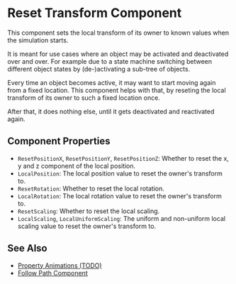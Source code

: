 # Reset Transform Component

This component sets the local transform of its owner to known values when the simulation starts.

It is meant for use cases where an object may be activated and deactivated over and over.
For example due to a state machine switching between different object states by (de-)activating a sub-tree of objects.

Every time an object becomes active, it may want to start moving again from a fixed location.
This component helps with that, by reseting the local transform of its owner to such a fixed location once.

After that, it does nothing else, until it gets deactivated and reactivated again.

## Component Properties

* `ResetPositionX`, `ResetPositionY`, `ResetPositionZ`: Whether to reset the x, y and z component of the local position.
* `LocalPosition`: The local position value to reset the owner's transform to.
* `ResetRotation`: Whether to reset the local rotation. 
* `LocalRotation`: The local rotation value to reset the owner's transform to.
* `ResetScaling`: Whether to reset the local scaling.
* `LocalScaling`, `LocalUniformScaling`: The uniform and non-uniform local scaling value to reset the owner's transform to.

## See Also

* [Property Animations (TODO)](property-animation-overview.md)
* [Follow Path Component](../paths/follow-path-component.md)

